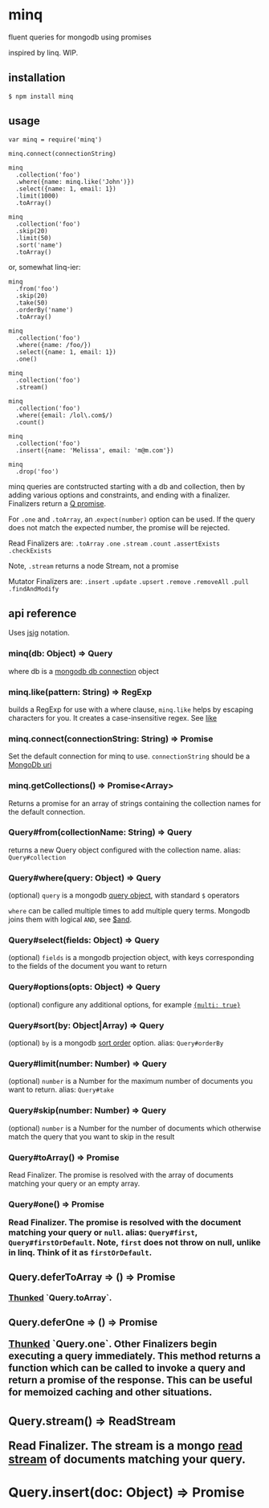 # minq
fluent queries for mongodb using promises

inspired by linq. WIP.

## installation

    $ npm install minq

## usage

    var minq = require('minq')

    minq.connect(connectionString)

    minq
      .collection('foo')
      .where({name: minq.like('John')})
      .select({name: 1, email: 1})
      .limit(1000)
      .toArray()

    minq
      .collection('foo')
      .skip(20)
      .limit(50)
      .sort('name')
      .toArray()

or, somewhat linq-ier:

    minq
      .from('foo')
      .skip(20)
      .take(50)
      .orderBy('name')
      .toArray()

    minq
      .collection('foo')
      .where({name: /foo/})
      .select({name: 1, email: 1})
      .one()

    minq
      .collection('foo')
      .stream()

    minq
      .collection('foo')
      .where({email: /lol\.com$/)
      .count()

    minq
      .collection('foo')
      .insert({name: 'Melissa', email: 'm@m.com'})

    minq
      .drop('foo')

minq queries are contstructed starting with a db and collection, then by adding various options and constraints, and ending with a finalizer. Finalizers return a [Q promise](https://npmjs.org/package/q).

For `.one` and `.toArray`, an .`expect(number)` option can be used. If the query does not match the expected number, the promise will be rejected.

Read Finalizers are: `.toArray` `.one` `.stream` `.count` `.assertExists` `.checkExists`

Note, `.stream` returns a node Stream, not a promise

Mutator Finalizers are: `.insert` `.update` `.upsert` `.remove` `.removeAll` `.pull` `.findAndModify`

## api reference

Uses [jsig](https://github.org/jden/jsig) notation.

### minq(db: Object) => Query
where db is a [mongodb db connection](http://mongodb.github.com/node-mongodb-native/api-generated/db.html) object

### minq.like(pattern: String) => RegExp
builds a RegExp for use with a where clause, `minq.like` helps by escaping characters for you. It creates a case-insensitive regex. See [like](https://npm.im/like)

### minq.connect(connectionString: String) => Promise
Set the default connection for minq to use. `connectionString` should be a [MongoDb uri](http://docs.mongodb.org/manual/reference/connection-string/)

### minq.getCollections() => Promise<Array<String>>
Returns a promise for an array of strings containing the collection names for the default connection.

### Query#from(collectionName: String) => Query
returns a new Query object configured with the collection name.
alias: `Query#collection`

### Query#where(query: Object) => Query
(optional) `query` is a mongodb [query object](http://mongodb.github.com/node-mongodb-native/markdown-docs/queries.html#query-object), with standard `$` operators

`where` can be called multiple times to add multiple query terms. Mongodb joins them with logical `AND`, see [$and](http://docs.mongodb.org/manual/reference/operator/and/#_S_and).

### Query#select(fields: Object) => Query
(optional) `fields` is a mongodb projection object, with keys corresponding to the fields of the document you want to return

### Query#options(opts: Object) => Query
(optional) configure any additional options, for example [`{multi: true}`](http://docs.mongodb.org/manual/applications/update/#update-multiple-documents&gsc.tab=0)

### Query#sort(by: Object|Array) => Query
(optional) `by` is a mongodb [sort order](http://mongodb.github.com/node-mongodb-native/markdown-docs/queries.html#query-options) option.
alias: `Query#orderBy`

### Query#limit(number: Number) => Query
(optional) `number` is a Number for the maximum number of documents you want to return.
alias: `Query#take`

### Query#skip(number: Number) => Query
(optional) `number` is a Number for the number of documents which otherwise match the query that you want to skip in the result

### Query#toArray() => Promise<Array>
Read Finalizer. The promise is resolved with the array of documents matching your query or an empty array.

### Query#one() => Promise<Object>
Read Finalizer. The promise is resolved with the document matching your query or `null`.
alias: `Query#first`, `Query#firstOrDefault`. Note, `first` does not throw on null, unlike in linq. Think of it as `firstOrDefault`.

### Query.deferToArray => () => Promise<Array>
[Thunked](http://en.wikipedia.org/wiki/Thunk_(functional_programming)) `Query.toArray`.

### Query.deferOne => () => Promise<Object>
[Thunked](http://en.wikipedia.org/wiki/Thunk_(functional_programming)) `Query.one`. Other Finalizers begin executing a query immediately. This method returns a function which can be called to invoke a query and return a promise of the response. This can be useful for memoized caching and other situations.

### Query.stream() => ReadStream<Object>
Read Finalizer. The stream is a mongo [read stream](http://mongodb.github.com/node-mongodb-native/api-generated/cursorstream.html) of documents matching your query.

### Query.insert(doc: Object) => Promise<Object>
Mutator Finalizer. Insert a document collection. The promise is the inserted object, including _id if assigned by db.

### Query.update(changes: Object) => Promise<Number>
Mutator Finalizer. Update documents in a collection with `changes`, a mongodb [setter or unsetter](http://mongodb.github.com/node-mongodb-native/markdown-docs/insert.html#update). Use with `Query.where` or include `_id` on the `changes` object. The promise is the count of updated documents.

### Query.upsert(setter: Object) => Promise<Number>
Mutator Finalizer. Create or update a document in a collection with `setter`, a mongodb [setter](http://mongodb.github.com/node-mongodb-native/markdown-docs/insert.html#update). The promise is the count of updated documents.

### Query.remove() => Promise<Number>
Mutator Finalizer. Remove documents matching a `where` query. The promise is the number of documents removed. Rejected if no `where` query is specified.

### Query.removeAll() => Promise<Number>
Mutator Finalizer. Remove all documents in a collection. The promise is the number of documents removed.

### Query.drop(collection: String) => Promise
Finalizer. Drop an entire collection.

## running the tests

    $ npm install
    $ npm test

## contributors

jden <jason@denizac.org>

## license
MIT. (c) jden <jason@denizac.org>. See LICENSE.md.